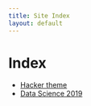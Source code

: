 ```yaml
---
title: Site Index
layout: default
---
```


# Index

- [Hacker theme](./docs/HackerTheme_index.html)
- [Data Science 2019](./datascience2019/)

